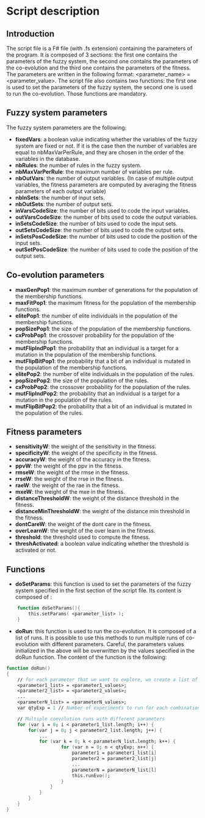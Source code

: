 # Script description
## Introduction
The script file is a F# file (with .fs extension) containing the parameters of the program. 
It is composed of 3 sections: the first one contains the parameters of the fuzzy system, the second one contains 
the parameters of the co-evolution and the third one contains the parameters of the fitness. 
The parameters are written in the following format: <parameter_name> = <parameter_value>. 
The script file also contains two functions: the first one is used to set the parameters of the fuzzy system, 
the second one is used to run the co-evolution. Those functions are mandatory.

## Fuzzy system parameters

The fuzzy system parameters are the following:
- **fixedVars**: a boolean value indicating whether the variables of the fuzzy system are fixed or not. If it is the case
then the number of variables are equal to nbMaxVarPerRule, and they are chosen in the order of the variables in the database.
- **nbRules**: the number of rules in the fuzzy system. 
- **nbMaxVarPerRule**: the maximum number of variables per rule.
- **nbOutVars**: the number of output variables. (In case of multiple output variables, the fitness parameters are computed by averaging the fitness parameters of each output variable)
- **nbInSets**: the number of input sets.
- **nbOutSets**: the number of output sets.
- **inVarsCodeSize**: the number of bits used to code the input variables.
- **outVarsCodeSize**: the number of bits used to code the output variables.
- **inSetsCodeSize**: the number of bits used to code the input sets.
- **outSetsCodeSize**: the number of bits used to code the output sets.
- **inSetsPosCodeSize**: the number of bits used to code the position of the input sets.
- **outSetPosCodeSize**: the number of bits used to code the position of the output sets.


## Co-evolution parameters

- **maxGenPop1**: the maximum number of generations for the population of the membership functions.
- **maxFitPop1**: the maximum fitness for the population of the membership functions.
- **elitePop1**: the number of elite individuals in the population of the membership functions.
- **popSizePop1**: the size of the population of the membership functions.
- **cxProbPop1**: the crossover probability for the population of the membership functions.
- **mutFlipIndPop1**: the probability that an individual is a target for a mutation in the population of the membership functions.
- **mutFlipBitPop1**: the probability that a bit of an individual is mutated in the population of the membership functions.
- **elitePop2**: the number of elite individuals in the population of the rules.
- **popSizePop2**: the size of the population of the rules.
- **cxProbPop2**: the crossover probability for the population of the rules.
- **mutFlipIndPop2**: the probability that an individual is a target for a mutation in the population of the rules.
- **mutFlipBitPop2**: the probability that a bit of an individual is mutated in the population of the rules.


## Fitness parameters

- **sensitivityW**: the weight of the sensitivity in the fitness.
- **specificityW**: the weight of the specificity in the fitness.
- **accuracyW**: the weight of the accuracy in the fitness.
- **ppvW**: the weight of the ppv in the fitness.
- **rmseW**: the weight of the rmse in the fitness.
- **rrseW**: the weight of the rrse in the fitness.
- **raeW**: the weight of the rae in the fitness.
- **mxeW**: the weight of the mxe in the fitness.
- **distanceThresholdW**: the weight of the distance threshold in the fitness.
- **distanceMinThresholdW**: the weight of the distance min threshold in the fitness.
- **dontCareW**: the weight of the dont care in the fitness.
- **overLearnW**: the weight of the over learn in the fitness.
- **threshold**: the threshold used to compute the fitness.
- **threshActivated**: a boolean value indicating whether the threshold is activated or not.


## Functions

- **doSetParams**: this function is used to set the parameters of the fuzzy system specified in the first section of the script file. Its content is composed of : 
```fsharp
    function doSetParams(){
        this.setParams( <parameter_list> );
    }
```

- **doRun**: this function is used to run the co-evolution. It is composed of a list of runs. It is possible to use this 
methods to run multiple runs of co-evolution with different parameters. Careful, the parameters values initialized in the
above will be overwritten by the values specified in the doRun function. The content of the function is the following:
```fsharp
function doRun()
{
    // for each parameter that we want to explore, we create a list of values
    <parameter1_list> = <parameter1_values>;
    <parameter2_list> = <parameter2_values>;
    ...
    <parameterN_list> = <parameterN_values>;
    var qtyExp = 1 // Number of experiments to run for each combination of parameters

    // Multiple coevolution runs with different parameters
    for (var i = 0; i < parameter1_list.length; i++) {
        for(var j = 0; j < parameter2_list.length; j++) {
            ...
            for (var k = 0; k < parameterN_list.length; k++) {
                    for (var n = 0; n < qtyExp; n++) {
                        parameter1 = parameter1_list[i]
                        parameter2 = parameter2_list[j]
                        ...
                        parameterN = parameterN_list[l]
                        this.runEvo();
                    }
                }
            }
        }
    }
}
```
